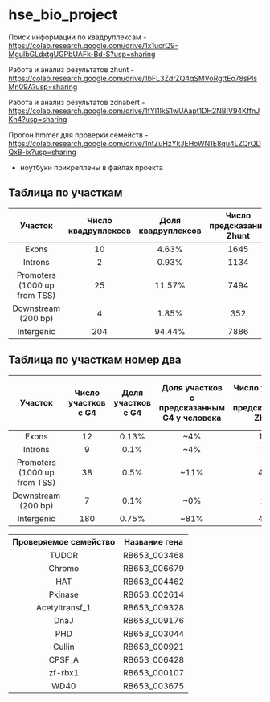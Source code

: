 # hse_bio_project

Поиск информации по квадруплексам - https://colab.research.google.com/drive/1x1ucrQ9-MguIbGLdxtgUGPbUAFk-Bd-S?usp=sharing

Работа и анализ результатов zhunt - https://colab.research.google.com/drive/1bFL3ZdrZQ4qSMVoRgttEo78sPlsMn09A?usp=sharing

Работа и анализ результатов zdnabert - https://colab.research.google.com/drive/1fYl1IkS1wUAapt1DH2NBIV94KffnJKn4?usp=sharing

Прогон hmmer для проверки семейств - https://colab.research.google.com/drive/1ntZuHzYkJEHoWN1E8qu4LZQrQDQxB-ix?usp=sharing

+ ноутбуки прикреплены в файлах проекта

## Таблица по участкам
|Участок|Число квадруплексов|Доля квадруплексов|Число предсказаний Zhunt|Доля предсказаний Zhunt|Число предсказаний ZDNABERT|Доля предсказаний ZDNABERT|
|:------:|:--:|:--:|:--:|:--:|:--:|:--:|
|Exons | 10 | 4.63% | 1645 | 15.52% | 3 | 42.86% |
|Introns | 2 | 0.93% | 1134 | 10.7% | 0 | 0% |
|Promoters (1000 up from TSS) | 25 | 11.57% | 7494 | 70.71% | 2 | 28.57% |
|Downstream (200 bp) | 4 | 1.85% | 352 | 3.32% | 1 | 14.29% | 
|Intergenic | 204 | 94.44% | 7886 | 74.41% | 4 | 57.14% |

## Таблица по участкам номер два
|Участок|Число участков с G4|Доля участков с G4|Доля участков с предсказанным G4 у человека|Число участков с предсказанным Zhunt|Доля участков с предсказанным Zhunt|Доля участков с предсказанным Zhunt у человека|Число участков с предсказаным ZDNABERT|Доля участков с предсказаным ZDNABERT|Доля участков с предсказаным ZDNABERT у человека|
|:------:|:--:|:--:|:--:|:--:|:--:|:--:|:--:|:--:|:--:|
|Exons | 12 | 0.13% | ~4% | 120 | 0.36% | 19.9% | 4 | 0.02% | ~10% |
|Introns | 9 | 0.1% | ~4% | 33 | 0.47% | 45.4% | 0 | 0% | ~30% |
|Promoters (1000 up from TSS) | 38 | 0.5% | ~11% | 499 | 5.18% | 15.1% | 0 | 0% | ~33% |
|Downstream (200 bp) | 7 | 0.1% | ~0% | 27 | 0.33% | 15.1% | 3 | 0.01% | ~0% |
|Intergenic | 180 | 0.75% | ~81% | 453 | 5.19% | 0% | 6 | 0.03% | ~27% |


|Проверяемое семейство|Название гена|
|:------:|:--:|
|TUDOR |  RB653_003468 |
|Chromo | RB653_006679 | 
|HAT  | RB653_004462 |
|Pkinase | RB653_002614 |
|Acetyltransf_1 |RB653_009328 |
|DnaJ | RB653_009176|
|PHD | RB653_003044|
|Cullin | RB653_000921 |
|CPSF_A| RB653_006428|
|zf-rbx1 |RB653_000107|
|WD40 | RB653_003675|
